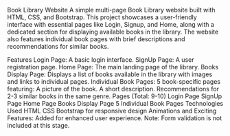 Book Library Website
A simple multi-page Book Library website built with HTML, CSS, and Bootstrap. This project showcases a user-friendly interface with essential pages like Login, Signup, and Home, along with a dedicated section for displaying available books in the library. The website also features individual book pages with brief descriptions and recommendations for similar books.

Features
Login Page: A basic login interface.
SignUp Page: A user registration page.
Home Page: The main landing page of the library.
Books Display Page: Displays a list of books available in the library with images and links to individual pages.
Individual Book Pages: 5 book-specific pages featuring:
A picture of the book.
A short description.
Recommendations for 2-3 similar books in the same genre.
Pages (Total: 9-10)
Login Page
SignUp Page
Home Page
Books Display Page
5 Individual Book Pages
Technologies Used
HTML
CSS
Bootstrap for responsive design
Animations and Exciting Features: Added for enhanced user experience.
Note: Form validation is not included at this stage.

